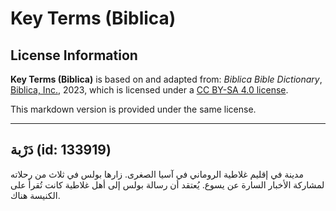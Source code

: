 # Key Terms (Biblica)

## License Information

**Key Terms (Biblica)** is based on and adapted from: _Biblica Bible Dictionary_, [Biblica, Inc.](https://www.biblica.com/), 2023, which is licensed under a [CC BY-SA 4.0 license](https://creativecommons.org/licenses/by-sa/4.0/legalcode.en).

This markdown version is provided under the same license.



--------------------------------

## دَرْبة (id: 133919)

مدينة في إقليم غلاطية الروماني في آسيا الصغرى. زارها بولس في ثلاث من رحلاته لمشاركة الأخبار السارة عن يسوع. يُعتقد أن رسالة بولس إلى أهل غلاطية كانت تُقرأ على الكنيسة هناك.


